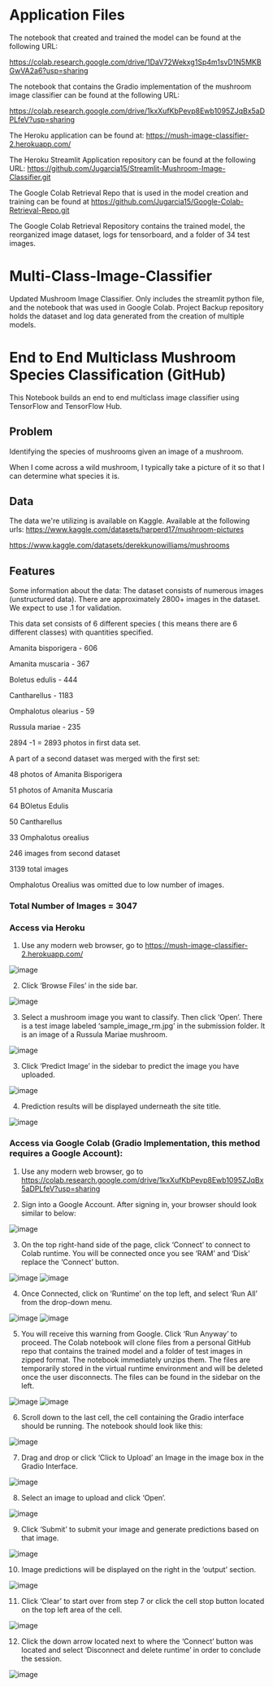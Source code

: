 # Application Files
The notebook that created and trained the model can be found at the following URL:

https://colab.research.google.com/drive/1DaV72Wekxg1Sp4m1svD1N5MKBGwVA2a6?usp=sharing

The notebook that contains the Gradio implementation of the mushroom image classifier can be found at the following URL:

https://colab.research.google.com/drive/1kxXufKbPevp8Ewb1095ZJqBx5aDPLfeV?usp=sharing

The Heroku application can be found at: https://mush-image-classifier-2.herokuapp.com/

The Heroku Streamlit Application repository can be found at the following URL: https://github.com/Jugarcia15/Streamlit-Mushroom-Image-Classifier.git

The Google Colab Retrieval Repo that is used in the model creation and training can be found at https://github.com/Jugarcia15/Google-Colab-Retrieval-Repo.git

The Google Colab Retrieval Repository contains the trained model, the reorganized image dataset, logs for tensorboard, and a folder of 34 test images. 


# Multi-Class-Image-Classifier
 Updated Mushroom Image Classifier. Only includes the streamlit python file, and the notebook that was used in Google Colab.  Project Backup repository holds the dataset and log data generated from the creation of multiple models.  


# End to End Multiclass Mushroom Species Classification (GitHub)
This Notebook builds an end to end multiclass image classifier using TensorFlow and TensorFlow Hub.

## Problem
Identifying the species of mushrooms given an image of a mushroom.

When I come across a wild mushroom, I typically take a picture of it so that I can determine what species it is. 

## Data
The data we're utilizing is available on Kaggle.
Available at the following urls:
https://www.kaggle.com/datasets/harperd17/mushroom-pictures

https://www.kaggle.com/datasets/derekkunowilliams/mushrooms

## Features
Some information about the data:
The dataset consists of numerous images (unstructured data).
There are approximately 2800+ images in the dataset. We expect to use .1 for validation.

This data set consists of 6 different species ( this means there are 6 different classes) with quantities specified.

Amanita bisporigera - 606

Amanita muscaria - 367

Boletus edulis - 444

Cantharellus - 1183

Omphalotus olearius - 59

Russula mariae - 235

2894 -1 = 2893 photos in first data set.

A part of a second dataset was merged with the first set:

48 photos of Amanita Bisporigera

51 photos of Amanita Muscaria

64 BOletus Edulis

50 Cantharellus

33 Omphalotus orealius

246 images from second dataset

3139 total images

Omphalotus Orealius was omitted due to low number of images.

### **Total Number of Images = 3047**

### Access via Heroku
1. Use any modern web browser, go to https://mush-image-classifier-2.herokuapp.com/

![image](https://user-images.githubusercontent.com/41842178/178397432-1770275c-97c2-4b17-a2ab-e063407ef65f.png)


 
2. Click ‘Browse Files’ in the side bar.	

 ![image](https://user-images.githubusercontent.com/41842178/178397417-0b5d8e9e-58dd-4558-a84f-4b626bc14fcd.png)

 
 
3. Select a mushroom image you want to classify. Then click ‘Open’. There is a test image labeled ‘sample_image_rm.jpg’ in the submission folder. It is an image of a Russula Mariae mushroom. 
 
![image](https://user-images.githubusercontent.com/41842178/178397373-6f7c0219-7fa5-4cfb-b19c-1e81d8856ba2.png)

  
  
3. Click ‘Predict Image’ in the sidebar to predict the image you have uploaded. 

![image](https://user-images.githubusercontent.com/41842178/178397355-92e54bcd-0057-4096-ad0a-c37d58dd4437.png)

 
 
4. Prediction results will be displayed underneath the site title.

 ![image](https://user-images.githubusercontent.com/41842178/178397340-540feac4-926f-4d4e-bf42-3c542659d88d.png)



### Access via Google Colab (Gradio Implementation, this method requires a Google Account):


1.	Use any modern web browser, go to https://colab.research.google.com/drive/1kxXufKbPevp8Ewb1095ZJqBx5aDPLfeV?usp=sharing



2.	Sign into a Google Account. After signing in, your browser should look similar to below:
 
 ![image](https://user-images.githubusercontent.com/41842178/178398024-1ef58896-058d-4580-bd62-6274b2d1b083.png)

 
3.	On the top right-hand side of the page, click ‘Connect’ to connect to Colab runtime. You will be connected once you see ‘RAM’ and ‘Disk’ replace the ‘Connect’ button. 
 	 
   ![image](https://user-images.githubusercontent.com/41842178/178398008-52aa84c6-9801-4c97-87ac-00cdede69cde.png)
![image](https://user-images.githubusercontent.com/41842178/178398017-47d46b4a-ba84-4bc1-88e2-edbdf7d5cb72.png)

   
4.	Once Connected, click on ‘Runtime’ on the top left, and select ‘Run All’ from the drop-down menu. 
 	 
![image](https://user-images.githubusercontent.com/41842178/178397981-385070fe-1a1f-450b-9254-453d405a5544.png)
![image](https://user-images.githubusercontent.com/41842178/178397991-2b87885f-cd65-48f9-ae7b-a763271b25af.png)

   
5.	You will receive this warning from Google. Click ‘Run Anyway’ to proceed. The Colab notebook will clone files from a personal GitHub repo that contains the trained model and a folder of test images in zipped format. The notebook immediately unzips them. The files are temporarily stored in the virtual runtime environment and will be deleted once the user disconnects. The files can be found in the sidebar on the left.
  
![image](https://user-images.githubusercontent.com/41842178/178397932-34cc44c5-73e2-4c87-a341-1ed1a85a8dd6.png)
![image](https://user-images.githubusercontent.com/41842178/178397938-55dd0285-729a-4d93-a14d-54a2b18c2d44.png)

  
6.	Scroll down to the last cell, the cell containing the Gradio interface should be running. The notebook should look like this: 
 
 ![image](https://user-images.githubusercontent.com/41842178/178397914-2e7d819d-a56f-4df3-98b0-7e2d97ce7c44.png)

 
7.	Drag and drop or click ‘Click to Upload’ an Image in the image box in the Gradio Interface.
 
 ![image](https://user-images.githubusercontent.com/41842178/178397900-f894eb24-8dca-4b17-9b60-b65edc632d6e.png)

 
8.	Select an image to upload and click ‘Open’.

![image](https://user-images.githubusercontent.com/41842178/178397887-fdf75c39-17ca-4088-bd2c-7a26163fd7fb.png)

 
9.	Click ‘Submit’ to submit your image and generate predictions based on that image. 
 
 ![image](https://user-images.githubusercontent.com/41842178/178397875-7d56f015-465d-44d4-b6dd-bd381c46e2af.png)

 
10.	Image predictions will be displayed on the right in the ‘output’ section. 
 
 ![image](https://user-images.githubusercontent.com/41842178/178397866-0ad1c261-f038-491e-a94a-1161b0612a56.png)

 
11.	Click ‘Clear’ to start over from step 7 or click the cell stop button located on the top left area of the cell. 
 
 ![image](https://user-images.githubusercontent.com/41842178/178397861-0b03271b-7be2-4b81-967e-65de43fcd815.png)

 
12.	Click the down arrow located next to where the ‘Connect’ button was located and select ‘Disconnect and delete runtime’ in order to conclude the session. 
 
![image](https://user-images.githubusercontent.com/41842178/178397850-de4c222d-497a-447d-b14b-4f17f720ab58.png)

